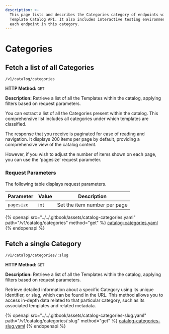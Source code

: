 ```yaml
---
description: >-
  This page lists and describes the Categories category of endpoints within the
  Template Catalog API. It also includes interactive testing environments for
  each endpoint in this category.
---
```


# Categories

## Fetch a list of all Categories

`/v1/catalog/categories`

**HTTP Method:** `GET`

**Description:** Retrieve a list of all the Templates within the catalog, applying filters based on request parameters.

You can extract a list of all the Categories present within the catalog. This comprehensive list includes all categories under which templates are classified.

The response that you receive is paginated for ease of reading and navigation. It displays 200 items per page by default, providing a comprehensive view of the catalog content.

However, if you wish to adjust the number of items shown on each page, you can use the ‘pagesize’ request parameter.

### Request Parameters

The following table displays request parameters.

| Parameter  | Value | Description                  |
| ---------- | ----- | ---------------------------- |
| `pagesize` | int   | Set the item number per page |

{% openapi src="../../.gitbook/assets/catalog-categories.yaml" path="/v1/catalog/categories" method="get" %}
[catalog-categories.yaml](../../.gitbook/assets/catalog-categories.yaml)
{% endopenapi %}

## Fetch a single Category

`/v1/catalog/categories/:slug`

**HTTP Method:** `GET`

**Description:** Retrieve a list of all the Templates within the catalog, applying filters based on request parameters.

Retrieve detailed information about a specific Category using its unique identifier, or slug, which can be found in the URL. This method allows you to access in-depth data related to that particular category, such as its associated templates and related metadata.

{% openapi src="../../.gitbook/assets/catalog-categories-slug.yaml" path="/v1/catalog/categories/:slug" method="get" %}
[catalog-categories-slug.yaml](../../.gitbook/assets/catalog-categories-slug.yaml)
{% endopenapi %}
